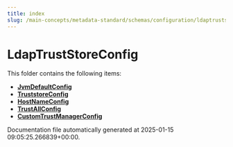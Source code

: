 ```yaml
---
title: index
slug: /main-concepts/metadata-standard/schemas/configuration/ldaptruststoreconfig
---
```


# LdapTrustStoreConfig

This folder contains the following items:

- [**JvmDefaultConfig**](/main-concepts/metadata-standard/schemas/configuration/ldaptruststoreconfig/jvmdefaultconfig)
- [**TruststoreConfig**](/main-concepts/metadata-standard/schemas/configuration/ldaptruststoreconfig/truststoreconfig)
- [**HostNameConfig**](/main-concepts/metadata-standard/schemas/configuration/ldaptruststoreconfig/hostnameconfig)
- [**TrustAllConfig**](/main-concepts/metadata-standard/schemas/configuration/ldaptruststoreconfig/trustallconfig)
- [**CustomTrustManagerConfig**](/main-concepts/metadata-standard/schemas/configuration/ldaptruststoreconfig/customtrustmanagerconfig)


Documentation file automatically generated at 2025-01-15 09:05:25.266839+00:00.
